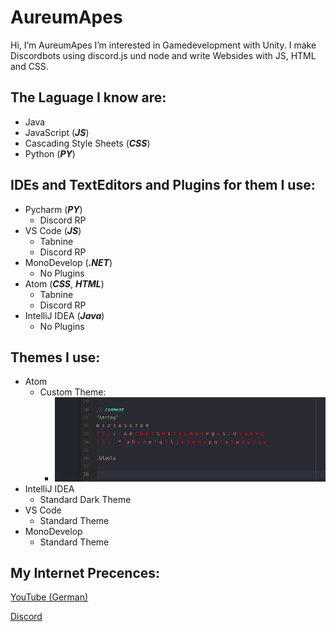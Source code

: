 # AureumApes
Hi, I’m AureumApes
I’m interested in Gamedevelopment with Unity. I make Discordbots using discord.js und node and write Websides with JS, HTML and CSS.

## The Laguage I know are:
* Java
* JavaScript (**_JS_**)
* Cascading Style Sheets (**_CSS_**)
* Python (**_PY_**)

## IDEs and TextEditors and Plugins for them I use:
* Pycharm (**_PY_**)
  * Discord RP
* VS Code (**_JS_**)
  * Tabnine
  * Discord RP
* MonoDevelop (**_.NET_**)
  * No Plugins
* Atom (**_CSS_**, **_HTML_**)
  * Tabnine
  * Discord RP
* IntelliJ IDEA (**_Java_**)
  * No Plugins

## Themes I use:
* Atom
  * Custom Theme:
    * ![Atom Theme](/images/atom.png)
* IntelliJ IDEA
    * Standard Dark Theme
* VS Code
    * Standard Theme
* MonoDevelop
    * Standard Theme

## My Internet Precences:
[YouTube (German)](https://www.youtube.com/channel/UCbRKwia5QdDSbWCjVFld_4Q)

[Discord](aYnk6nGMgG)
